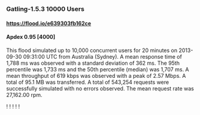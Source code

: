 
### Gatling-1.5.3 10000 Users
#### https://flood.io/e639303fb162ce
#### Apdex 0.95 [4000]
This flood simulated up to 10,000 concurrent users for 20 minutes on  2013-09-30 09:31:00 UTC from Australia (Sydney). A mean response time of 1,788 ms was observed with a standard deviation of 362 ms. The 95th percentile was 1,733 ms and the 50th percentile (median) was 1,707 ms. A mean throughput of 619 kbps was observed with a peak of 2.57 Mbps. A total of 95.1 MB was transferred. A total of 543,254 requests were successfully simulated with no errors observed. The mean request rate was 27,162.00 rpm. 

\![](./gc/e639303fb162ce/tenured_size.jpg)
\![](./gc/e639303fb162ce/collection_pause_time.jpg)
\![](./gc/e639303fb162ce/cpu_real.jpg)
\![](./gc/e639303fb162ce/promoted_size.jpg)
\![](./gc/e639303fb162ce/young_size.jpg)


